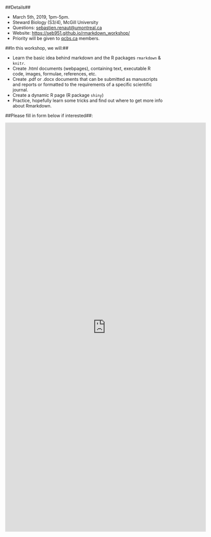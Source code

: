 ##Details##  
* March 5th, 2019, 1pm-5pm.    
* Steward Biology (S3/4), McGill University  
* Questions: sebastien.renaut@umontreal.ca  
* Website: https://seb951.github.io/rmarkdown_workshop/   
* Priority will be given to [qcbs.ca](QCBS) members.  

##In this workshop, we will:##  
* Learn the basic idea behind markdown and the R packages `rmarkdown` & `knitr`.  
* Create .html documents (webpages), containing text, executable R code, images, formulae, references, etc.  
* Create .pdf or .docx documents that can be submitted as manuscripts and reports or formatted to the requirements of a specific scientific journal.  
* Create a dynamic R page (R package `shiny`)  
* Practice, hopefully learn some tricks and find out where to get more info about Rmarkdown.  

##Please fill in form below if interested##:
<iframe src="https://docs.google.com/forms/d/e/1FAIpQLSestwgIISKpfnv3U6Xiyh-8aZSMKG-Ahrt7BUmSgAMBHCr6Ew/viewform?embedded=true" width="640" height="1303" frameborder="0" marginheight="0" marginwidth="0">Loading...</iframe>
